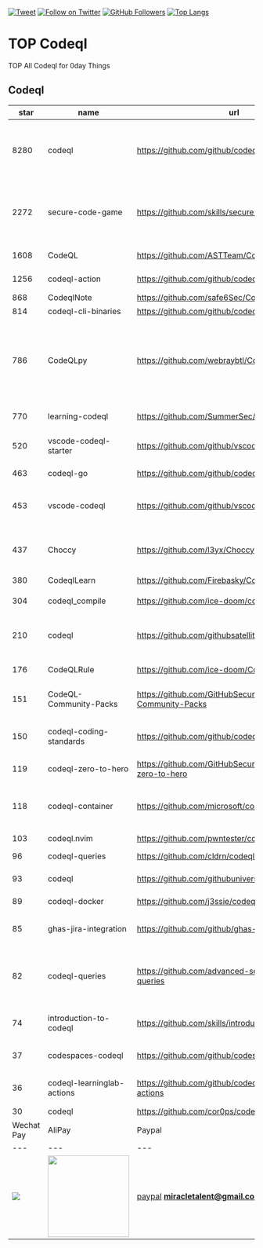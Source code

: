 [![Tweet](https://img.shields.io/twitter/url/http/Hktalent3135773.svg?style=social)](https://twitter.com/intent/follow?screen_name=Hktalent3135773) [![Follow on Twitter](https://img.shields.io/twitter/follow/Hktalent3135773.svg?style=social&label=Follow)](https://twitter.com/intent/follow?screen_name=Hktalent3135773) [![GitHub Followers](https://img.shields.io/github/followers/hktalent.svg?style=social&label=Follow)](https://github.com/hktalent/)
[![Top Langs](https://profile-counter.glitch.me/hktalent/count.svg)](https://51pwn.com)
<!-- header -->
# TOP Codeql
TOP All Codeql for 0day  Things
## Codeql
|star|name|url|des|
|---|---|---|---|
|8280|codeql|https://github.com/github/codeql|CodeQL: the libraries and queries that power security researchers around the world, as well as code scanning in GitHub Advanced Security|
|2272|secure-code-game|https://github.com/skills/secure-code-game|A GitHub Security Lab initiative, providing an in-repo learning experience, where learners secure intentionally vulnerable code.|
|1608|CodeQL|https://github.com/ASTTeam/CodeQL|《深入理解CodeQL》Finding vulnerabilities with CodeQL.|
|1256|codeql-action|https://github.com/github/codeql-action|Actions for running CodeQL analysis|
|868|CodeqlNote|https://github.com/safe6Sec/CodeqlNote|Codeql学习笔记|
|814|codeql-cli-binaries|https://github.com/github/codeql-cli-binaries|Binaries for the CodeQL CLI|
|786|CodeQLpy|https://github.com/webraybtl/CodeQLpy|CodeQLpy是一款基于CodeQL实现的半自动化代码审计工具，目前仅支持java语言。实现从源码反编译，数据库生成，脆弱性发现的全过程，可以辅助代码审计人员快速定位源码可能存在的漏洞。|
|770|learning-codeql|https://github.com/SummerSec/learning-codeql|CodeQL Java 全网最全的中文学习资料|
|520|vscode-codeql-starter|https://github.com/github/vscode-codeql-starter|Starter workspace to use with the CodeQL extension for Visual Studio Code.|
|463|codeql-go|https://github.com/github/codeql-go|The CodeQL extractor and libraries for Go.|
|453|vscode-codeql|https://github.com/github/vscode-codeql|An extension for Visual Studio Code that adds rich language support for CodeQL|
|437|Choccy|https://github.com/l3yx/Choccy|GitHub项目监控 && CodeQL自动扫描   (GitHub project monitoring && CodeQL automatic analysis)|
|380|CodeqlLearn|https://github.com/Firebasky/CodeqlLearn|记录学习codeql的过程|
|304|codeql_compile|https://github.com/ice-doom/codeql_compile|自动反编译闭源应用，创建codeql数据库|
|210|codeql|https://github.com/githubsatelliteworkshops/codeql|GitHub Satellite 2020 workshops on finding security vulnerabilities with CodeQL for Java/JavaScript.|
|176|CodeQLRule|https://github.com/ice-doom/CodeQLRule|个人使用CodeQL编写的一些规则|
|151|CodeQL-Community-Packs|https://github.com/GitHubSecurityLab/CodeQL-Community-Packs|Collection of community-driven CodeQL query, library and extension packs|
|150|codeql-coding-standards|https://github.com/github/codeql-coding-standards|This repository contains CodeQL queries and libraries which support various Coding Standards.|
|119|codeql-zero-to-hero|https://github.com/GitHubSecurityLab/codeql-zero-to-hero|CodeQL zero to hero blog post series challenges|
|118|codeql-container|https://github.com/microsoft/codeql-container|Prepackaged and precompiled github codeql container for rapid analysis, deployment and development.|
|103|codeql.nvim|https://github.com/pwntester/codeql.nvim|CodeQL plugin for Neovim|
|96|codeql-queries|https://github.com/cldrn/codeql-queries|My CodeQL queries collection|
|93|codeql|https://github.com/githubuniverseworkshops/codeql|CodeQL workshops for GitHub Universe|
|89|codeql-docker|https://github.com/j3ssie/codeql-docker|Ready to use docker image for CodeQL|
|85|ghas-jira-integration|https://github.com/github/ghas-jira-integration|Synchronize GitHub Code Scanning alerts to Jira issues|
|82|codeql-queries|https://github.com/advanced-security/codeql-queries|[Deprecated] GitHub's Field Team's CodeQL Custom Queries, Suites, and Configurations. See GitHubSecurityLab/CodeQL-Community-Packs instead|
|74|introduction-to-codeql|https://github.com/skills/introduction-to-codeql|Enable code scanning and secure your code with CodeQL.|
|37|codespaces-codeql|https://github.com/github/codespaces-codeql|Get to know more about the concepts of CodeQL by trying our simple tutorials.|
|36|codeql-learninglab-actions|https://github.com/github/codeql-learninglab-actions|Actions and Images for use in Learning Lab courses for CodeQL|
|30|codeql|https://github.com/cor0ps/codeql|收集规则|# Donation
| Wechat Pay | AliPay | Paypal | BTC Pay |BCH Pay |
| --- | --- | --- | --- | --- |
|<img src=https://raw.githubusercontent.com/hktalent/myhktools/main/md/wc.png>|<img width=166 src=https://raw.githubusercontent.com/hktalent/myhktools/main/md/zfb.png>|[paypal](https://www.paypal.me/pwned2019) **miracletalent@gmail.com**|<img width=166 src=https://raw.githubusercontent.com/hktalent/myhktools/main/md/BTC.png>|<img width=166 src=https://raw.githubusercontent.com/hktalent/myhktools/main/md/BCH.jpg>|

